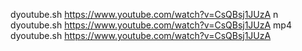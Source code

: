 dyoutube.sh https://www.youtube.com/watch?v=CsQBsj1JUzA n
dyoutube.sh https://www.youtube.com/watch?v=CsQBsj1JUzA mp4
dyoutube.sh https://www.youtube.com/watch?v=CsQBsj1JUzA
